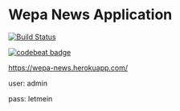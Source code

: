 # Wepa News Application

[![Build Status](https://travis-ci.org/nortti/wepa-news.svg?branch=master)](https://travis-ci.org/nortti/wepa-news)

[![codebeat badge](https://codebeat.co/badges/d7be21d4-e1bf-4860-8b33-38403c24906c)](https://codebeat.co/projects/github-com-nortti-wepa-news-master)

https://wepa-news.herokuapp.com/

user: admin

pass: letmein
